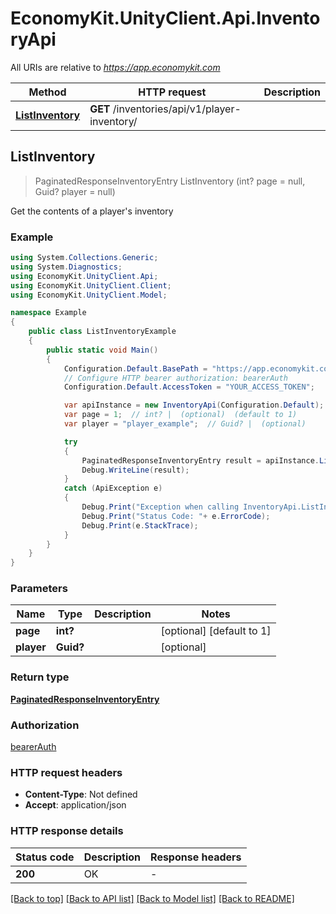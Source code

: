 # EconomyKit.UnityClient.Api.InventoryApi

All URIs are relative to *https://app.economykit.com*

Method | HTTP request | Description
------------- | ------------- | -------------
[**ListInventory**](InventoryApi.md#listinventory) | **GET** /inventories/api/v1/player-inventory/ | 



## ListInventory

> PaginatedResponseInventoryEntry ListInventory (int? page = null, Guid? player = null)



Get the contents of a player's inventory

### Example

```csharp
using System.Collections.Generic;
using System.Diagnostics;
using EconomyKit.UnityClient.Api;
using EconomyKit.UnityClient.Client;
using EconomyKit.UnityClient.Model;

namespace Example
{
    public class ListInventoryExample
    {
        public static void Main()
        {
            Configuration.Default.BasePath = "https://app.economykit.com";
            // Configure HTTP bearer authorization: bearerAuth
            Configuration.Default.AccessToken = "YOUR_ACCESS_TOKEN";

            var apiInstance = new InventoryApi(Configuration.Default);
            var page = 1;  // int? |  (optional)  (default to 1)
            var player = "player_example";  // Guid? |  (optional) 

            try
            {
                PaginatedResponseInventoryEntry result = apiInstance.ListInventory(page, player);
                Debug.WriteLine(result);
            }
            catch (ApiException e)
            {
                Debug.Print("Exception when calling InventoryApi.ListInventory: " + e.Message );
                Debug.Print("Status Code: "+ e.ErrorCode);
                Debug.Print(e.StackTrace);
            }
        }
    }
}
```

### Parameters


Name | Type | Description  | Notes
------------- | ------------- | ------------- | -------------
 **page** | **int?**|  | [optional] [default to 1]
 **player** | **Guid?**|  | [optional] 

### Return type

[**PaginatedResponseInventoryEntry**](PaginatedResponseInventoryEntry.md)

### Authorization

[bearerAuth](../README.md#bearerAuth)

### HTTP request headers

- **Content-Type**: Not defined
- **Accept**: application/json


### HTTP response details
| Status code | Description | Response headers |
|-------------|-------------|------------------|
| **200** | OK |  -  |

[[Back to top]](#)
[[Back to API list]](../README.md#documentation-for-api-endpoints)
[[Back to Model list]](../README.md#documentation-for-models)
[[Back to README]](../README.md)

